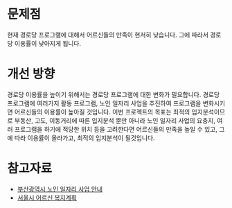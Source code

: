 # 문제점
현재 경로당 프로그램에 대해서 어르신들의 만족이 현저히 낮습니다. 그에 따라서 경로당 이용률이 낮아지게 됩니다.

# 개선 방향
경로당 이용률을 높이기 위해서는 경로당 프로그램에 대한 변화가 필요합니다. 경로당 프로그램에 여러가지 활동 프로그램, 노인 일자리 사업을 추진하여 프로그램을 변화시키면 
어르신들의 이용률이 높아질 것입니다. 이번 프로젝트의 목표는 최적의 입지분석이므로 부동산, 고도, 이동거리에 따른 입지분석 뿐만 아니라 
노인 일자리 사업의 요충지, 여러 프로그램을 하기에 적당한 위치 등을 고려한다면 어르신들의 만족을 높일 수 있고, 그에 따라 이용률이 올라가고, 최적의 입지분석이 될것입니다.

# 참고자료
- [부산광역시 노인 일자리 사업 안내](https://www.busan.go.kr/depart/welgrand0201)
- [서울시 어르신 복지계획](https://news.seoul.go.kr/welfare/archives/9417)

